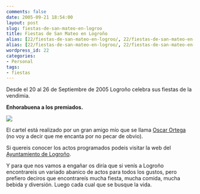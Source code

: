 ```yaml
---
comments: false
date: 2005-09-21 18:54:00
layout: post
slug: fiestas-de-san-mateo-en-logroo
title: Fiestas de San Mateo en Logroño
alias: [22/fiestas-de-san-mateo-en-logroo/, 22/fiestas-de-san-mateo-en-logroo]
alias: [22/fiestas-de-san-mateo-en-logroo/, 22/fiestas-de-san-mateo-en-logroo]
wordpress_id: 22
categories:
- Personal
tags:
- fiestas
---
```


Desde el 20 al 26 de Septiembre de 2005 Logroño celebra sus
fiestas de la vendimia.




**Enhorabuena a los premiados.**




![](http://jorgegorka.files.wordpress.com/sanmateo.jpg)




El cartel está realizado por un gran amigo mío que se llama [Oscar Ortega](http://www.mastres.com) (no voy a decir que me encanta por no pecar de obvio).




Si quereis conocer los actos programados podeis visitar la web
del [
Ayuntamiento de Logroño](http://www.logro-o.org/Gestor_Publicaciones/asp/publicacion/portada.asp?codigo_edicion=31082005-63).




Y para que nos vamos a engañar os diría que si venís a Logroño encontrareis un variado abanico de actos para todos los gustos, pero prefiero deciros que encontrareís mucha fiesta, mucha comida, mucha bebida y diversión. Luego cada cual que se busque la vida.
